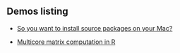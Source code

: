 ## Demos listing

+ [So you want to install source packages on your Mac?](r-macos.html)

+ [Multicore matrix computation in R](demo.matrix.multicore.html)
